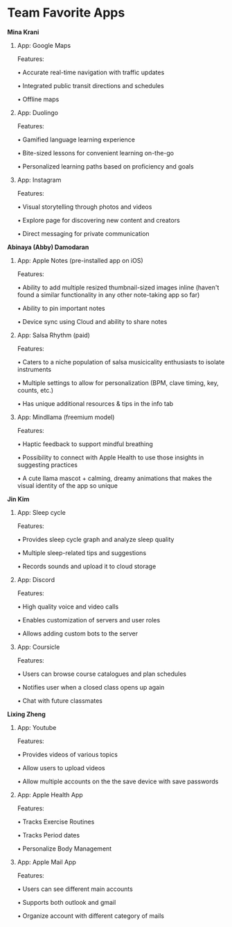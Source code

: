 # **Team Favorite Apps**

**Mina Krani**

1. App: Google Maps

    Features:
   
	•	Accurate real-time navigation with traffic updates

	•	Integrated public transit directions and schedules

	•	Offline maps 
    
2. App: Duolingo

	Features:

	•	Gamified language learning experience

	•	Bite-sized lessons for convenient learning on-the-go

	•	Personalized learning paths based on proficiency and goals
    
3. App: Instagram

	Features:

	•	Visual storytelling through photos and videos

	•	Explore page for discovering new content and creators

	•	Direct messaging for private communication
    
**Abinaya (Abby) Damodaran**

1. App: Apple Notes (pre-installed app on iOS)

    Features:
   
	•	Ability to add multiple resized thumbnail-sized images inline (haven't found a similar functionality in any other note-taking app so far)

	•	Ability to pin important notes

	•	Device sync using Cloud and ability to share notes
    
2. App: Salsa Rhythm (paid)

	Features:

	•	Caters to a niche population of salsa musicicality enthusiasts to isolate instruments

	•	Multiple settings to allow for personalization (BPM, clave timing, key, counts, etc.)

	•	Has unique additional resources & tips in the info tab
    
3. App: Mindllama (freemium model)

	Features:

	•	Haptic feedback to support mindful breathing

	•	Possibility to connect with Apple Health to use those insights in suggesting practices

	•	A cute llama mascot + calming, dreamy animations that makes the visual identity of the app so unique
    
    
**Jin Kim**

1. App: Sleep cycle

    Features:
   
    •	Provides sleep cycle graph and analyze sleep quality
   
    •	Multiple sleep-related tips and suggestions
   
    •	Records sounds and upload it to cloud storage
    
2. App: Discord

    Features:
   
    •	High quality voice and video calls
   
    •	Enables customization of servers and user roles
   
    •	Allows adding custom bots to the server
    
3. App: Coursicle
   
    Features:
   
    •	Users can browse course catalogues and plan schedules
   
    •	Notifies user when a closed class opens up again
   
    •	Chat with future classmates

**Lixing Zheng**

1. App: Youtube

    Features:
   
    •	Provides videos of various topics
   
    •	Allow users to upload videos
   
    •	Allow multiple accounts on the the save device with save passwords
    
2. App: Apple Health App

    Features:
   
    •	Tracks Exercise Routines
   
    •	Tracks Period dates
   
    •	Personalize Body Management
    
3. App: Apple Mail App

    Features:
   
    •	Users can see different main accounts
   
    •	Supports both outlook and gmail
   
    •	Organize account with different category of mails
    
